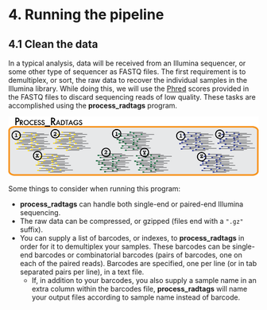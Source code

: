 # 4. Running the pipeline 

## 4.1 Clean the data

In a typical analysis, data will be received from an Illumina sequencer, or some other type of sequencer as FASTQ files. The first requirement is to demultiplex, or sort, the raw data to recover the individual samples in the Illumina library. While doing this, we will use the [Phred](https://en.wikipedia.org/wiki/Phred_quality_score) scores provided in the FASTQ files to discard sequencing reads of low quality. These tasks are accomplished using the **process_radtags** program.

![alt text][logo]

[logo]:https://github.com/AridaiHari/Tareas_Curso_BioinfInvRepro/blob/master/process_radtags.png

Some things to consider when running this program:

+ **process_radtags** can handle both single-end or paired-end Illumina sequencing.
+ The raw data can be compressed, or gzipped (files end with a ` ".gz" `  suffix).
+ You can supply a list of barcodes, or indexes, to **process_radtags** in order for it to demultiplex your samples. These barcodes can be single-end barcodes or combinatorial barcodes (pairs of barcodes, one on each of the paired reads). Barcodes are specified, one per line (or in tab separated pairs per line), in a text file.
	+ If, in addition to your barcodes, you also supply a sample name in an extra column within the barcodes file, **process_radtags** will name your output files according to sample name instead of barcode.

